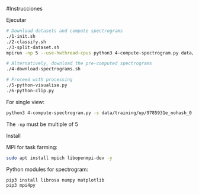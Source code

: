 
#Instrucciones

Ejecutar

```bash
# Download datasets and compute spectrograms
./1-init.sh
./2-classify.sh
./3-split-dataset.sh
mpirun -np 5 --use-hwthread-cpus python3 4-compute-spectrogram.py data/ 2> err.log

# Alternatively, download the pre-computed spectrograms
./4-download-spectrograms.sh

# Proceed with processing
./5-python-visualise.py
./6-python-clip.py
```

For single view:

```bash
python3 4-compute-spectrogram.py -s data/training/up/9785931e_nohash_0.wav
```

The `-np` must be multiple of 5

Install


MPI for task farming:

```bash
sudo apt install mpich libopenmpi-dev -y
```

Python modules for spectrogram:

```bash
pip3 install librosa numpy matplotlib
pip3 mpi4py
```

